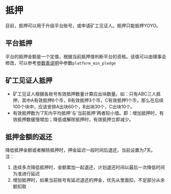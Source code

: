 # 抵押

目前，抵押可以用于升级平台账号，或申请矿工见证人。抵押只能抵押YOYO。

## 平台抵押

平台的抵押金额是一个定值，根据当前抵押值判断平台的资格。该值可以由理事会修改，可以参考[参数表说明](https://yoyow.bts.ai/fees/index#tab-parameters)中参数`platform_min_pledge`


## 矿工见证人抵押

- 矿工见证人根据各账号有效抵押数量计算应出块数量。如：只有ABC三人抵押，其中A有效抵押6个币，B有效抵押3个币，C有效抵押1个币，那么在后续100个块中，应该安排A出块60个，B出块30个，C出块10个。
- 有效抵押数为'7天内平均抵押'与'当前抵押'两者较小值。即：增加抵押时，有效抵押数缓慢增加；降低或解除抵押时，有效抵押立即减少。

## 抵押金额的返还
降低抵押金额或者解除抵押时，押金延迟一段时间后退还，当前设置为7天。  
注：
1. 连续多次降低抵押时，金额累加一起退还，计划退还时间以最后一次降低时间为准进行延迟
2. 增加抵押时，如果当前账号有延迟退还的押金，优先从里面扣，不足部分从余额扣取
